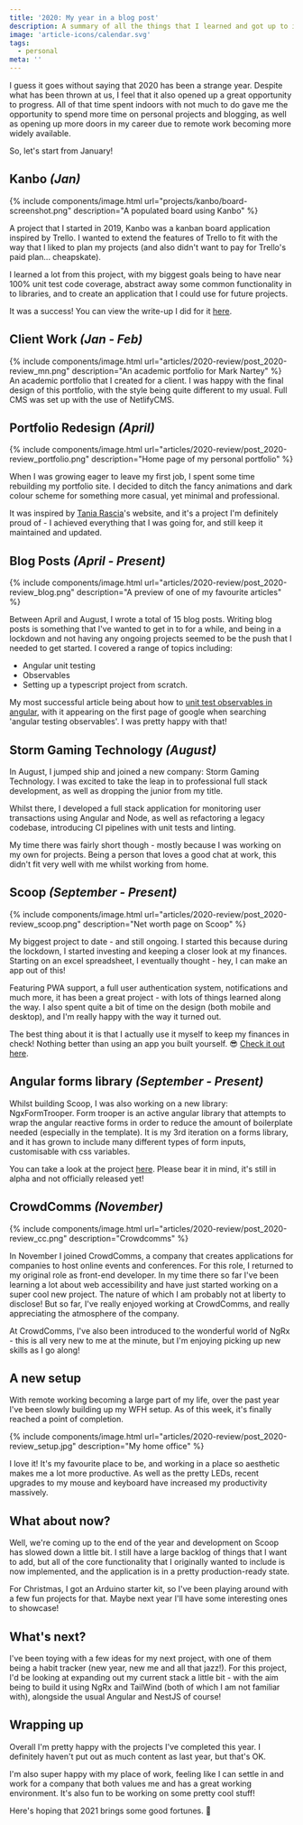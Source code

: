 ```yaml
---
title: '2020: My year in a blog post'
description: A summary of all the things that I learned and got up to in 2020.
image: 'article-icons/calendar.svg'
tags:
  - personal
meta: ''
---
```


I guess it goes without saying that 2020 has been a strange year. Despite what has been thrown at us, I feel that it also opened up a great opportunity to progress. All of that time spent indoors with not much to do gave me the opportunity to spend more time on personal projects and blogging, as well as opening up more doors in my career due to remote work becoming more widely available.

So, let's start from January!

## Kanbo _(Jan)_

{% include components/image.html url="projects/kanbo/board-screenshot.png" description="A populated board using Kanbo" %}

A project that I started in 2019, Kanbo was a kanban board application inspired by Trello. I wanted to extend the features of Trello to fit with the way that I liked to plan my projects (and also didn't want to pay for Trello's paid plan... cheapskate).

I learned a lot from this project, with my biggest goals being to have near 100% unit test code coverage, abstract away some common functionality in to libraries, and to create an application that I could use for future projects.

It was a success! You can view the write-up I did for it [here](https://www.danielcornock.co.uk/projects/kanbo 'Kanbo writeup').

## Client Work _(Jan - Feb)_

{% include components/image.html url="articles/2020-review/post_2020-review_mn.png" description="An academic portfolio for Mark Nartey" %}
An academic portfolio that I created for a client. I was happy with the final design of this portfolio, with the style being quite different to my usual. Full CMS was set up with the use of NetlifyCMS.

## Portfolio Redesign _(April)_

{% include components/image.html
  url="articles/2020-review/post_2020-review_portfolio.png"
  description="Home page of my personal portfolio" %}

When I was growing eager to leave my first job, I spent some time rebuilding my portfolio site. I decided to ditch the fancy animations and dark colour scheme for something more casual, yet minimal and professional.

It was inspired by [Tania Rascia](https://www.taniarascia.com)'s website, and it's a project I'm definitely proud of - I achieved everything that I was going for, and still keep it maintained and updated.

## Blog Posts _(April - Present)_

{% include components/image.html
  url="articles/2020-review/post_2020-review_blog.png"
  description="A preview of one of my favourite articles" %}

Between April and August, I wrote a total of 15 blog posts. Writing blog posts is something that I've wanted to get in to for a while, and being in a lockdown and not having any ongoing projects seemed to be the push that I needed to get started. I covered a range of topics including:

- Angular unit testing
- Observables
- Setting up a typescript project from scratch.

My most successful article being about how to [unit test observables in angular](http://localhost:4000/articles/angular-testing-5-mocking-observables), with it appearing on the first page of google when searching 'angular testing observables'. I was pretty happy with that!

## Storm Gaming Technology _(August)_

In August, I jumped ship and joined a new company: Storm Gaming Technology. I was excited to take the leap in to professional full stack development, as well as dropping the junior from my title.

Whilst there, I developed a full stack application for monitoring user transactions using Angular and Node, as well as refactoring a legacy codebase, introducing CI pipelines with unit tests and linting.

My time there was fairly short though - mostly because I was working on my own for projects. Being a person that loves a good chat at work, this didn't fit very well with me whilst working from home.

## Scoop _(September - Present)_

{% include components/image.html
  url="articles/2020-review/post_2020-review_scoop.png"
  description="Net worth page on Scoop" %}

My biggest project to date - and still ongoing. I started this because during the lockdown, I started investing and keeping a closer look at my finances. Starting on an excel spreadsheet, I eventually thought - hey, I can make an app out of this!

Featuring PWA support, a full user authentication system, notifications and much more, it has been a great project - with lots of things learned along the way. I also spent quite a bit of time on the design (both mobile and desktop), and I'm really happy with the way it turned out.

The best thing about it is that I actually use it myself to keep my finances in check! Nothing better than using an app you built yourself. 😎 [Check it out here](https://www.scoopfinance.co.uk).

## Angular forms library _(September - Present)_

Whilst building Scoop, I was also working on a new library: NgxFormTrooper. Form trooper is an active angular library that attempts to wrap the angular reactive forms in order to reduce the amount of boilerplate needed (especially in the template). It is my 3rd iteration on a forms library, and it has grown to include many different types of form inputs, customisable with css variables.

You can take a look at the project [here](https://www.npmjs.com/package/ngx-form-trooper). Please bear it in mind, it's still in alpha and not officially released yet!

## CrowdComms _(November)_

{% include components/image.html
  url="articles/2020-review/post_2020-review_cc.png"
  description="Crowdcomms" %}

In November I joined CrowdComms, a company that creates applications for companies to host online events and conferences. For this role, I returned to my original role as front-end developer. In my time there so far I've been learning a lot about web accessibility and have just started working on a super cool new project. The nature of which I am probably not at liberty to disclose! But so far, I've really enjoyed working at CrowdComms, and really appreciating the atmosphere of the company.

At CrowdComms, I've also been introduced to the wonderful world of NgRx - this is all very new to me at the minute, but I'm enjoying picking up new skills as I go along!

## A new setup

With remote working becoming a large part of my life, over the past year I've been slowly building up my WFH setup. As of this week, it's finally reached a point of completion.

{% include components/image.html
  url="articles/2020-review/post_2020-review_setup.jpg"
  description="My home office" %}

I love it! It's my favourite place to be, and working in a place so aesthetic makes me a lot more productive. As well as the pretty LEDs, recent upgrades to my mouse and keyboard have increased my productivity massively.

## What about now?

Well, we're coming up to the end of the year and development on Scoop has slowed down a little bit. I still have a large backlog of things that I want to add, but all of the core functionality that I originally wanted to include is now implemented, and the application is in a pretty production-ready state.

For Christmas, I got an Arduino starter kit, so I've been playing around with a few fun projects for that. Maybe next year I'll have some interesting ones to showcase!

## What's next?

I've been toying with a few ideas for my next project, with one of them being a habit tracker (new year, new me and all that jazz!). For this project, I'd be looking at expanding out my current stack a little bit - with the aim being to build it using NgRx and TailWind (both of which I am not familiar with), alongside the usual Angular and NestJS of course!

## Wrapping up

Overall I'm pretty happy with the projects I've completed this year. I definitely haven't put out as much content as last year, but that's OK.

I'm also super happy with my place of work, feeling like I can settle in and work for a company that both values me and has a great working environment. It's also fun to be working on some pretty cool stuff!

Here's hoping that 2021 brings some good fortunes. 🙏
